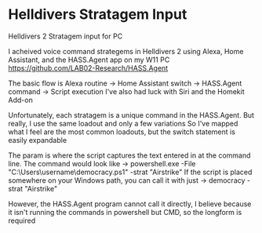 # Helldivers Stratagem Input
Helldivers 2 Stratagem input for PC

I acheived voice command strategems in Helldivers 2 using Alexa, Home Assistant, and the HASS.Agent app on my W11 PC
https://github.com/LAB02-Research/HASS.Agent

The basic flow is
Alexa routine -> Home Assistant switch -> HASS.Agent command -> Script execution
I've also had luck with Siri and the Homekit Add-on

Unfortunately, each stratagem is a unique command in the HASS.Agent. But really, I use the same loadout and only a few variations
So I've mapped what I feel are the most common loadouts, but the switch statement is easily expandable

The param is where the script captures the text entered in at the command line. The command would look like
  ->   powershell.exe -File "C:\Users\username\democracy.ps1" -strat "Airstrike"
If the script is placed somewhere on your Windows path, you can call it with just 
  ->   democracy -strat "Airstrike"

However, the HASS.Agent program cannot call it directly, I believe because it isn't running the commands in powershell but CMD,  so the longform is required
